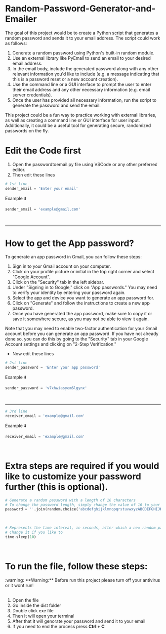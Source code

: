 # Random-Password-Generator-and-Emailer

The goal of this project would be to create a Python script that generates a random password and sends it to your email address. The script could work as follows:

1. Generate a random password using Python's built-in random module.
2. Use an external library like PyEmail to send an email to your desired email address.
3. In the email body, include the generated password along with any other relevant information you'd like to include (e.g. a message indicating that this is a password reset or a new account creation).
4. Use the command line or a GUI interface to prompt the user to enter their email address and any other necessary information (e.g. email server credentials).
5. Once the user has provided all necessary information, run the script to generate the password and send the email.

This project could be a fun way to practice working with external libraries, as well as creating a command line or GUI interface for user input. Additionally, it could be a useful tool for generating secure, randomized passwords on the fly.

# Edit the Code first
1. Open the passwordtoemail.py file using VSCode or any other preferred editor.
2. Then edit these lines <br>
```python
# 1st line
sender_email = 'Enter your email'
```
Example ⬇️
```python
sender_email = 'example@gmail.com'
```
<br><hr>

# How to get the App password?

To generate an app password in Gmail, you can follow these steps:

1. Sign in to your Gmail account on your computer.
2. Click on your profile picture or initial in the top right corner and select "Google Account".
3. Click on the "Security" tab in the left sidebar.
4. Under "Signing in to Google," click on "App passwords." You may need to verify your identity by entering your password again.
5. Select the app and device you want to generate an app password for.
6. Click on "Generate" and follow the instructions to create a new app password.
7. Once you have generated the app password, make sure to copy it or save it somewhere secure, as you may not be able to view it again.

Note that you may need to enable two-factor authentication for your Gmail account before you can generate an app password. If you have not already done so, you can do this by going to the "Security" tab in your Google Account settings and clicking on "2-Step Verification."

* Now edit these lines

```python
# 2st line
sender_password = 'Enter your app password'
```
Example ⬇️
```python
sender_password = 'v7xhwiasyem6lgynx'
```

<br> <hr>

```python
# 3rd line
receiver_email = 'example@gmail.com'
```
Example ⬇️
```python
receiver_email = 'example@gmail.com'
```
<br>

# Extra steps are required if you would like to customize your password further (this is optional).

```python
# Generate a random password with a length of 16 characters
# To change the password length, simply change the value of 16 to your preferred length.
password = ''.join(random.choice('abcdefghijklmnopqrstuvwxyzABCDEFGHIJKLMNOPQRSTUVWXYZ!#0123456789') for i in range(16))
```

<br>

```python
# Represents the time interval, in seconds, after which a new random password is generated.
# Change it if you like to
time.sleep(10)
```

<br>

# To run the file, follow these steps:<br>
<div class="warning" markdown="1">
  :warning: **Warning:** Before run this project please turn off your antivirus or it wont run!
</div><br>

1. Open the file
2. Go inside the dist folder
3. Double click exe file
4. Then It will open your terminal
5. After that it will genorate your password and send it to your email
6. If you need to end the process press **Ctrl + C**
